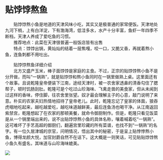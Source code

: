 # 贴饽饽熬鱼  

&emsp;&emsp;贴饽饽熬小鱼是地道的天津风味小吃，其实又是极普通的家常便饭。天津地处九河下梢，上有白洋淀，下有渤海湾，低洼多水，水产十分丰富，鱼虾一年四季不断档，天津人养成了爱吃鱼的习惯。  
&emsp;&emsp;推荐地点：此菜在天津很普遍一般饭店皆有出售  
&emsp;&emsp;特点：饽饽出锅，黄灿灿的结着一层焦嘎，咬一口，又脆又香，再就着熬小鱼，连鱼刺都不用吐出。  

&emsp;&emsp;贴饽饽熬鱼详细介绍  
&emsp;&emsp;北方又盛产玉米，棒子面饽饽是家庭的主食。不过，正宗的贴饽饽熬小鱼不是分开做，而叫“一锅熟”，就是贴饽饽和熬小鱼同时在一锅里做熟上桌。这里面还有个故事。且说乾隆皇帝便装下江南，途经天津时，被一农舍家透鼻的清香勾住了腮帮子，顿时饥肠刮肚。乾隆可是个吃过山珍海味、飞禽走兽的美食家，但从未闻到过这样的香味，停住脚，往农舍里张望。奴才最会理解主子的心意，敲门说明了来意。朴实的农家夫妇热情地招待了皇帝老儿。此时，乾隆忘记了皇家的体面，狼吞虎咽地吃起来，越吃越爱吃，越吃味道越鲜美，最后连鱼汤也喝干净。从江南返回紫禁宫，乾隆想起了在农家的那顿美餐，就命令御厨制作。但是，乾隆只看见饭菜是从一个锅里端出来的，说不出贴饽饽熬小鱼的具体名称，嚷着喊着吃“一锅熟”。这可难坏了手艺高超的御厨们，翻遍宫里珍藏的所有菜谱，也找不到“一锅熟”的名字。有一位久居津城的京官，问明情况，悟出其中的秘密，于是呈上贴悖悖熬小鱼，博得龙颜大悦，加官封爵自然不在话下。这大概是一则笑话，可见贴贴饽饽熬小鱼久有盛名，其味道与山珍海味媲美。  

![](https://raw.gitmirror.com/szqq0512/Pic/main/img/202201212003309.png)  
